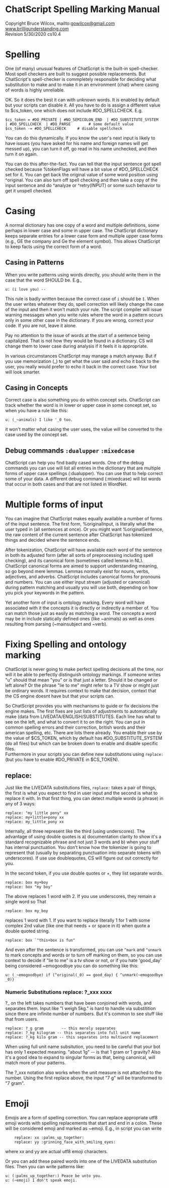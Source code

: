 ﻿# ChatScript Spelling Marking Manual
Copyright Bruce Wilcox, mailto:gowilcox@gmail.com www.brilligunderstanding.com
<br>Revision 5/30/2020 cs10.4


# Spelling

One (of many) unusual features of ChatScript is the built-in spell-checker. Most spell checkers are built to suggest possible replacements. But ChatScript's spell-checker is commpletely responsible for deciding what substitution to make and to make it in an environment (chat) where casing of words is highly unreliable.

OK. So it does the best it can with unknown words. It is enabled by default but your scripts can disable it. All you have to do is assign a different value to $cs_token, one which does not include #DO_SPELLCHECK. E.g.

    $cs_token = #DO_PRIVATE | #NO_SEMICOLON_END  | #DO_SUBSTITUTE_SYSTEM   | #DO_SPELLCHECK  | #DO_PARSE     	# some default value
    $cs_token -= #DO_SPELLCHECK		# disable spellcheck

You can do this dynamically. If you know the user's next input is likely to have issues (you have asked for his name and foreign names will get messed up), you can turn it off, go read in his name unchecked, and then turn it on again.

You can do this after-the-fact. You can tell that the input sentence got spell checked because %tokenFlags will have a bit value of #DO_SPELLCHECK set for it. You can get back the original value of some word position using ^original. You can also  turn off spell checking and then take a copy of the input sentence and do ^analyze or ^retry(INPUT) or some such behavior to get it unspell checked. 


# Casing

A normal dictionary has one copy of a word and multiple definitions, some perhaps in lower case and some in upper case. The ChatScript dictionary keeps separate entries for a lower case form and multiple upper case forms (e.g., GE the company and Ge the element symbol). This allows ChatScript to keep facts using the correct form of a word.

## Casing in Patterns ##

When you write patterns using words directly, you should write them in the case that the word SHOULD be. E.g.,
```
u: (i love you) --
```
This rule is badly written because the correct case of `i` should be `I`. When the user writes whatever they do, spell correction will likely change the case of the input and then it won't match your rule.  The script compiler will issue warning messages when you write rules where the word in a pattern occurs only in some other case in the dictionary. If you are wrong, correct your code. If you are not, leave it alone. 

Pay no attention to the issue of words at the start of a sentence being capitalized. That is not how they would be found in a dictionary. CS will change them to lower case during analysis if it feels it is appropriate.

In various circumstances ChatScript may manage a match anyway. But if you use memorization (_) to get what the user said and echo it back to the user, you really would prefer to echo it back in the correct case. Your bot will look smarter. 

## Casing in Concepts ##

Correct case is also something you do within concept sets. ChatScript can track whether the word is in lower or upper case in some concept set, so when you have a rule like this:
```
u: (_~animals) I like '_0 too.
```
it won't matter what casing the user uses, the value will be converted to the case used by the concept set. 

## Debug commands `:dualupper` `:mixedcase` ## 

ChatScript can help you find badly cased words. One of the debug commands you can use will list all entries in the dictionary that are multiple forms of upper case spellings (:dualupper). You can use that to help correct some of your data. A different debug command (:mixedcase) will list words that occur in both cases and that are not listed in WordNet.

# Multiple forms of input

You can imagine that ChatScript makes equally available a number of forms of the input sentence. The first form, %originalInput, is literally what the user typed in (all sentences at once). Or you might want %originalSentence, the raw content of the current sentence after ChatScript has tokenized things and decided where the sentence ends.

After tokenization, ChatScript will have available each word of the sentence in both its adjusted form (after all sorts of preprocessing including spell checking), and its canonical form (sometimes called lemma in NL). ChatScript canonical forms are aimed to support understanding meaning, so go beyond mere lemmas. Lemmas normally exist for nouns, verbs, adjectives, and adverbs. ChatScript includes canonical forms for pronouns and numbers. You can use either input stream (adjusted or canonical) during pattern matching and usually you will use both, depending on how you pick your keywords in the pattern.

Yet another form of input is ontology marking. Every word will have associated with it the concepts it is directly or indirectly a member of. You can match those just as easily as matching a word. The concepts a word may be in include statically defined ones (like ~animals) as well as ones resulting from parsing (~mainsubject and ~verb).

# Fixing Spelling and ontology marking

ChatScript is never going to make perfect spelling decisions all the time, nor will it be able to perfectly distinguish ontology markings. If someone writes "u" should that mean "you" or is that just a letter. Should it be changed or left alone? Or
the phrase "lie to me" might refer to a TV show or might just be ordinary words. It requires context to make that decision, context that the CS engine doesnt have but that your scripts can.

So ChatScript provides you with mechanisms to guide or fix decisions the engine makes. 
The first fixes are just lists of adjustments to automatically make (data from LIVEDATA/ENGLISH/SUBSTITUTES. Each line has what to see on the left, and what to convert it to on the right. You can put in common spelling errors and their correction, british words and their american spelling, etc. There are lots there already. You enable their use by the value of $CS_TOKEN, which by default has #DO_SUBSTITUTE_SYSTEM (do all files) but which can be broken down to enable and disable specific files.  
Furthermore in your scripts you can define new substitutions using `replace:` (but you have to enable #DO_PRIVATE in $CS_TOKEN).

## replace:

Just like the LIVEDATA substitutions files, `replace:` takes a pair of things, the first is what you expect to find in user input and
the second is what to replace it with.  In that first thing, you can detect multiple words (a phrase) in any of 3 ways:
```
replace: "my little pony" xx
replace: my+little+pony xx
replace: my_little_pony xx
```
Internally, all three represent like the third (using underscores). The advantage of using double quotes is
a) documentation clarity to show it's a standard recognizable phrase and not just 3 words and b) when your stuff
has internal punctuation. You don't know how the tokenizer is going to represent that (usually by separating punctuation 
into separate tokens with underscores). If use use doublequotes, CS will figure out out correctly for you.

In the second token, if you use double quotes or +, they list separate words.
```
replace: box my+boy
replace: box "my boy"
```
The above replaces 1 word with 2.  If you use underscores, they remain a single word so That
```
replace: box my_boy
```
replaces 1 word with 1.  If you want to replace literally 1 for 1 with some complex 2nd value (like one that needs + or space in it)
when quote a double quoted string.
```
replace: box `"this+box is fun"
```

And even after the sentence is transformed, you can use `^mark` and `^unmark` to mark concepts and words or to turn off marking on them, so you can use context to decide if "lie to me" is a tv show or not, or if you hate 'good_day' being considered ~emogoodbye you can do something like this:
```
u: (_~emogoodbye) if (^original(_0) == good_day) { ^unmark(~emogoodbye _0)}
```
### Numeric Substitutions   replace:  ?_xxx xxxx

?_ on the left takes numbers that have
been conjoined with words, and separates them. Input like
"I weigh 5kg." is hard to handle via substitition since there are infinite
number of numbers. But it's common to see stuff like that from users.
```
replace: ?_g gram        -- this merely separates 
replace: ?_kg kilogram -- this separates into full unit name
replace: ?_kg kilo gram -- this separates into multiword replacement
```
When using full unit name subsitution, you need to be careful that your bot
has only 1 expected meaning. "about 1g" -- is that 1 gram or 1 gravity? Also it's a 
good idea to expand to singular forms as that, being canonical, will match more of your patterns.

The ?_xxx notation also works when the unit measure is not attached to the number.
Using the first replace above, the input "7 g" will be transformed to "7 gram".

# Emoji
Emojis are a form of spelling correction. You can replace appropriate utf8 emoji words
with spelling replacements that start and end in a colon. These will be considered
emoji and marked as ~emoji.  E.g., in script you can write
```
	replace: xx :palms_up_together:
	replace: yy :grinning_face_with_smiling_eyes:
```
where xx and yy are actual utf8 emoji characters.

Or you can add these paired words into one of the LIVEDATA substitution files.
Then you can write patterns like:
```
u: (:palms_up_together:) Peace be unto you.
u: (~emoji) I don't speak emoji.

